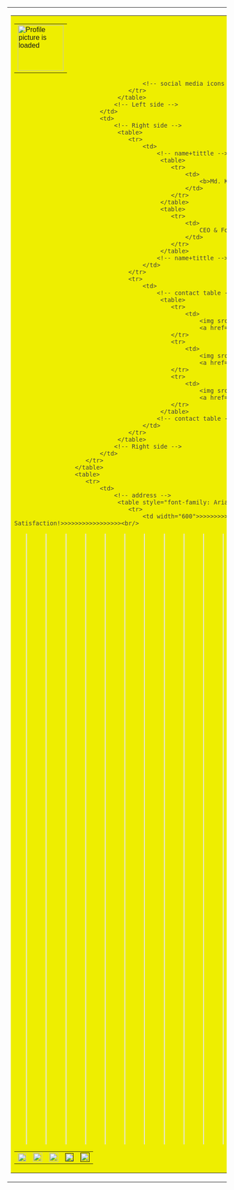 <!DOCTYPE HTML PUBLIC "-//W3C//DTD HTML 4.01//EN" 
"http://www.w3.org/TR/html4/strict.dtd">
<html>
    <title >Freelancer Khairul</title>
    <link rel="icon" href="https://i.postimg.cc/Pq2cRvVr/Profile-Picture.jpg" type="image/x-icon"/>
    <head>
        <meta charset="utf-8">
        <meta name="viewport" content="width=device-width, initial-scale=1.0">
        <link rel="stylesheet" href="https://cdnjs.cloudflare.com/ajax/libs/font-awesome/6.6.0/css/all.min.css" integrity="sha512-Kc323vGBEqzTmouAECnVceyQqyqdsSiqLQISBL29aUW4U/M7pSPA/gEUZQqv1cwx4OnYxTxve5UMg5GT6L4JJg==" crossorigin="anonymous" referrerpolicy="no-referrer" />
        <style>
            *{margin: 0; padding: 0;}
        </style>
    </head>
    <body>
        <table>
            <tr>
                <td>
                    <!-- Master table -! Don't touch this -->
                    <!-- primary table here -->
                     <table width="600" style="background-color: #EEEE00; font-family: Arial, Helvetica, sans-serif; color: rgb(66, 64, 64);">
                        <tr>
                            <td>
                                <!-- Left side -->
                                 <table>
                                    <tr>
                                        <td>
                                            <!-- headshot -->
                                            <img src="https://i.postimg.cc/Pq2cRvVr/Profile-Picture.jpg" height="105" width="105" alt="Profile picture is loaded">
                                            <!-- headshot -->
                                        </td>
                                    </tr>
                                 </table>
                                 <table>
                                    <tr>
                                        <!-- social media icons -->
                                        <td><!-- Facebook -->
                                            <a href="https://www.facebook.com/KhairulsToday/" target="_blank">
                                                <img src="https://i.postimg.cc/mDFHkXMg/facebook.png" width="19" alt="Facebook">
                                            </a>
                                        </td>
                                        <td><!-- Linkedin -->
                                            <a href="https://www.linkedin.com/in/khairul-islam-68aaa518b/" target="_blank">
                                            <img src="https://i.postimg.cc/DfLGKNnC/linkedin.png" width="21" alt="Linkedin">
                                            </a>
                                        </td>
                                        <td><!-- Instagram -->
                                            <a href="https://www.instagram.com/khairulstoday/" target="_blank">
                                            <img src="https://i.postimg.cc/7h3JM5Kv/instagram.png" width="21" alt="Instagram">
                                        </a>
                                        </td>
                                        <td><!-- Twitter -->
                                            <a href="" target="_blank">
                                            <img src="https://i.postimg.cc/25g1sQJR/twitter.png" width="19" alt="Twitter">
                                        </a>
                                        </td>
                                        <td><!-- Skype -->
                                            <a href="" target="_blank">
                                            <img src="https://i.postimg.cc/CKRZrPcs/skype.png" width="21" alt="Skype">
                                        </a>
                                        </td>
                                        
                                        <!-- social media icons -->
                                    </tr>
                                 </table>
                                <!-- Left side -->
                            </td>
                            <td>
                                <!-- Right side -->
                                 <table>
                                    <tr>
                                        <td>
                                            <!-- name+tittle -->
                                             <table>
                                                <tr>
                                                    <td>
                                                        <b>Md. Khairul Islam ( Professional Freelancer )</b>
                                                    </td>
                                                </tr>
                                             </table>
                                             <table>
                                                <tr>
                                                    <td>
                                                        CEO & Founder
                                                    </td>
                                                </tr>
                                             </table>
                                            <!-- name+tittle -->
                                        </td>
                                    </tr>
                                    <tr>
                                        <td>
                                            <!-- contact table -->
                                             <table>
                                                <tr>
                                                    <td>
                                                        <img src="https://i.postimg.cc/cL9gmyBJ/phone-call.png" width="19" alt="Call">
                                                        <a href="tel:+8801710078159">+8801710078159</a></td>
                                                </tr>
                                                <tr>
                                                    <td>
                                                        <img src="https://i.postimg.cc/Wb7JdJDg/mail.png" width="19" alt="E-mail">
                                                        <a href="mailto:freelancerkhairuls@gmail.com" target="_blank">freelancerkhairuls@gmail.com</a></td>
                                                </tr>
                                                <tr>
                                                    <td>
                                                        <img src="https://i.postimg.cc/wTzmxkB9/global.png" width="19" alt="Website">
                                                        <a href="http://merge.great-site.net/" target="_blank">MERGE BD OPC</a></td>
                                                </tr>
                                             </table>
                                            <!-- contact table -->
                                        </td>
                                    </tr>
                                 </table>
                                <!-- Right side -->
                            </td>
                        </tr>
                     </table>
                     <table>
                        <tr>
                            <td>
                                <!-- address -->
                                 <table style="font-family: Arial, Helvetica, sans-serif;">
                                    <tr>
                                        <td width="600">>>>>>>>>>>>>>>>>>>>>>FULL-TIME FREELANCING!>>>>>>>>>>>>>>>>>>>>><br/>>>>>>>>>>>>>>>>>>>>Unlimited Revision Until Satisfaction!>>>>>>>>>>>>>>>>><br/>
>>>>>>>>>>>>>>>>>>>>>>>>>>>$5 USD / Hour>>>>>>>>>>>>>>>>>>>>>>>>>><br/>
>>>>>>>>>>>>>>>>>>>My Mission Is Satisfy To My Client>>>>>>>>>>>>>>>>>>><br/><br/>
Hello, I am a freelance graphic designer from Bangladesh. I have 6+ years of experience. Founder of MERGE BD OPC. And I am an easy person to work with. I will impress you with my willingness to help, my attention to detail, and my ability to constantly exceed your expectations.<br/><br/>
Here Is My Design Sample Here: <a href="https://www.behance.net/designkhairul" target="_blank"><style>a:link, a:visited {
  text-decoration: none;
}

a:link:active, a:visited:active {text-decoration: none;
}</style>Click Here</a></style><br/><br/>
<b>My Services:</b><br/><br/>

<li><u>Mostly Expert</u>:<br/><br/></li>
01. Email Signature Design & Develop<br/>
02. HTML Email Signature Design & Develop<br/>
03. PSD to HTML Email Signature Design & Develop<br/><br/>

<li><u>Social Media Design</u>:<br/><br/></li>
01. Facebook<br/>
02. Linkedin<br/>
03. Twitter<br/>
04. Instagram<br/>
05. Pinterest<br/>
06. Youtube<br/><br/>
<li><u>Image Editing</u>:<br/><br/></li>
01. Clipping Path<br/>
02. Background Remove<br/>
03. Shadow Service<br/>
04. Hair Masking<br/>
05. Object Remove<br/>
06. Color Correction<br/>
07. Cloth Wrinkle Remove<br/>
08. Retouching<br/>
09. Glass Reflection with Creation<br/>
10. Neck Joint<br/>
11. Jewelry Retouching<br/>
12. Image Restorations<br/>
13. Resize any image<br/><br/>
<li><u>Other Design</u>:<br/><br/></li>
01. Business Card Design<br/>
02. Brochure Design<br/>
03. Banner Design<br/>
04. Letterhead Design<br/>
05. T-Shirt Design<br/>
06. Book Cover Design<br/>
07. Menu Card Design<br/>
08. Stationery Design<br/>
09. Rack Card Design<br/>
10. Logo Design<br/>
11. Company Profile Projects<br/>
12. 3D Design<br/>
13. Flyer Design<br/>
14. Tri Fold-Brochure<br/>
15. Roll-Up Banner Design<br/><br/>
All Designs & Services by Adobe Illustrator cc, Adobe Photoshop cc, In Design, Sublime Text Editor, VS Code, etc.<br/><br/>

Thanks</td>
                                    </tr>
                                 </table>
                                <!-- address -->
                            </td>
                        </tr>
                     </table>
                    <!-- primary table here -->
                    <!-- Master table -! Don't touch this -->
                </td>
            </tr>
        </table>
    </body>
</html>

